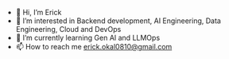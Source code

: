 - 👋 Hi, I’m Erick
- 👀 I’m interested in Backend development, AI Engineering, Data Engineering, Cloud and DevOps
- 🌱 I’m currently learning Gen AI and LLMOps 
- 📫 How to reach me erick.okal0810@gmail.com

<!---
bokal2/bokal2 is a ✨ special ✨ repository because its `README.md` (this file) appears on your GitHub profile.
You can click the Preview link to take a look at your changes.
--->
